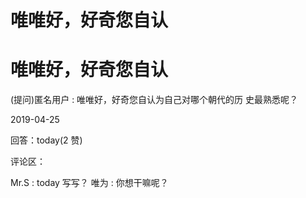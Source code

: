 # 唯唯好，好奇您自认

# 唯唯好，好奇您自认

(提问)匿名用户 : 唯唯好，好奇您自认为自己对哪个朝代的历 史最熟悉呢？

2019-04-25

回答：today(2 赞)

评论区：

Mr.S : today 写写？ 唯为 : 你想干嘛呢？